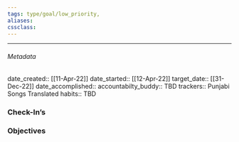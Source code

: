 ```yaml
---
tags: type/goal/low_priority,  
aliases:
cssclass: 
---
```

---

###### Metadata 
date_created:: [[11-Apr-22]]
date_started:: [[12-Apr-22]]
target_date:: [[31-Dec-22]]
date_accomplished::
accountabilty_buddy:: TBD
trackers:: Punjabi Songs Translated
habits:: TBD

### Check-In’s
### Objectives






